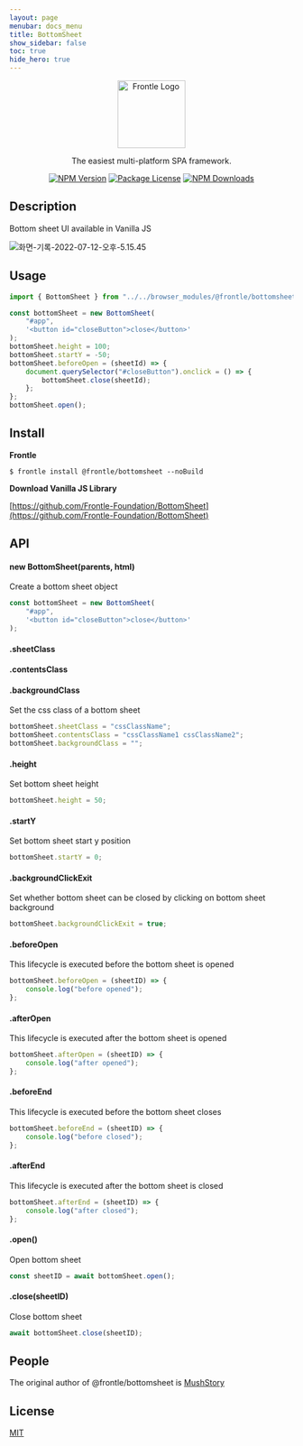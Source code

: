 ```yaml
---
layout: page
menubar: docs_menu
title: BottomSheet
show_sidebar: false
toc: true
hide_hero: true
---
```


<p align="center">
  <a href="https://frontle.org/" target="blank"><img src="https://user-images.githubusercontent.com/49587288/209550001-97ccc567-f9d9-4f47-affe-7abccb3967e6.png" width="120" alt="Frontle Logo" /></a>
</p>

  <p align="center">The easiest multi-platform SPA framework.</p>

<p align="center">
  <a href="https://www.npmjs.com/~frontle"><img src="https://img.shields.io/npm/v/@frontle/bottomsheet.svg" alt="NPM Version" /></a>
  <a href="https://www.npmjs.com/~frontle"><img src="https://img.shields.io/npm/l/@frontle/bottomsheet.svg" alt="Package License" /></a>
  <a href="https://www.npmjs.com/~frontle"><img src="https://img.shields.io/npm/dm/@frontle/bottomsheet.svg" alt="NPM Downloads" /></a>
</p>

## Description

Bottom sheet UI available in Vanilla JS

![화면-기록-2022-07-12-오후-5.15.45](https://user-images.githubusercontent.com/49587288/197342550-9b052bac-24f0-4e15-ae98-aee8b046e378.gif)

## Usage

```javascript
import { BottomSheet } from "../../browser_modules/@frontle/bottomsheet/index.js";

const bottomSheet = new BottomSheet(
    "#app",
    '<button id="closeButton">close</button>'
);
bottomSheet.height = 100;
bottomSheet.startY = -50;
bottomSheet.beforeOpen = (sheetId) => {
    document.querySelector("#closeButton").onclick = () => {
        bottomSheet.close(sheetId);
    };
};
bottomSheet.open();
```

## Install

**Frontle**

```shell
$ frontle install @frontle/bottomsheet --noBuild
```

**Download Vanilla JS Library**

[https://github.com/Frontle-Foundation/BottomSheet](https://github.com/Frontle-Foundation/BottomSheet)

## API

#### new BottomSheet(parents, html)

Create a bottom sheet object

```javascript
const bottomSheet = new BottomSheet(
    "#app",
    '<button id="closeButton">close</button>'
);
```

#### .sheetClass

#### .contentsClass

#### .backgroundClass

Set the css class of a bottom sheet

```javascript
bottomSheet.sheetClass = "cssClassName";
bottomSheet.contentsClass = "cssClassName1 cssClassName2";
bottomSheet.backgroundClass = "";
```

#### .height

Set bottom sheet height

```javascript
bottomSheet.height = 50;
```

#### .startY

Set bottom sheet start y position

```javascript
bottomSheet.startY = 0;
```

#### .backgroundClickExit

Set whether bottom sheet can be closed by clicking on bottom sheet background

```javascript
bottomSheet.backgroundClickExit = true;
```

#### .beforeOpen

This lifecycle is executed before the bottom sheet is opened

```javascript
bottomSheet.beforeOpen = (sheetID) => {
    console.log("before opened");
};
```

#### .afterOpen

This lifecycle is executed after the bottom sheet is opened

```javascript
bottomSheet.afterOpen = (sheetID) => {
    console.log("after opened");
};
```

#### .beforeEnd

This lifecycle is executed before the bottom sheet closes

```javascript
bottomSheet.beforeEnd = (sheetID) => {
    console.log("before closed");
};
```

#### .afterEnd

This lifecycle is executed after the bottom sheet is closed

```javascript
bottomSheet.afterEnd = (sheetID) => {
    console.log("after closed");
};
```

#### .open()

Open bottom sheet

```javascript
const sheetID = await bottomSheet.open();
```

#### .close(sheetID)

Close bottom sheet

```javascript
await bottomSheet.close(sheetID);
```

## People

The original author of @frontle/bottomsheet is [MushStory](https://github.com/MushStory)

## License

[MIT](https://github.com/Frontle-Foundation/BottomSheet/blob/main/LICENSE)
